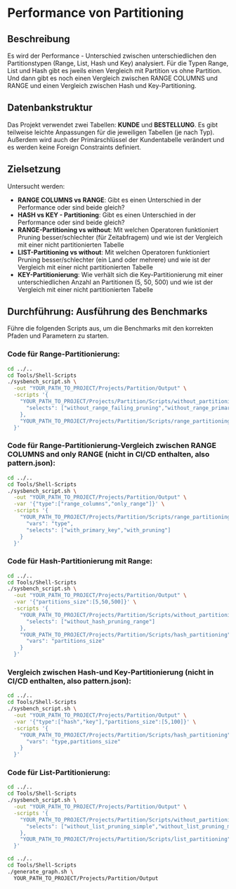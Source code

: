 # Performance von Partitioning

## Beschreibung

Es wird der Performance - Unterschied zwischen unterschiedlichen den Partitionstypen (Range, List, Hash und Key) analysiert.
Für die Typen Range, List und Hash gibt es jweils einen Vergleich mit Partition vs ohne Partition.
Und dann gibt es noch einen Vergleich zwischen RANGE COLUMNS und RANGE und einen Vergleich zwischen Hash und Key-Partitioning.

## Datenbankstruktur

Das Projekt verwendet zwei Tabellen: **KUNDE** und **BESTELLUNG**.
Es gibt teilweise leichte Anpassungen für die jeweiligen Tabellen (je nach Typ).
Außerdem wird auch der Primärschlüssel der Kundentabelle verändert und es werden keine Foreign Constraints definiert.

## Zielsetzung
Untersucht werden:
- **RANGE COLUMNS vs RANGE**: Gibt es einen Unterschied in der Performance oder sind beide gleich? 
- **HASH vs KEY - Partitioning**: Gibt es einen Unterschied in der Performance oder sind beide gleich?
- **RANGE-Partitioning vs without**: Mit welchen Operatoren funktioniert Pruning besser/schlechter (für Zeitabfragem) und wie ist der Vergleich mit einer nicht partitionierten Tabelle
- **LIST-Partitioning vs without**: Mit welchen Operatoren funktioniert Pruning besser/schlechter (ein Land oder mehrere) und wie ist der Vergleich mit einer nicht partitionierten Tabelle
- **KEY-Partitionierung**: Wie verhält sich die Key-Partitionierung mit einer unterschiedlichen Anzahl an Partitionen (5, 50, 500) und wie ist der Vergleich mit einer nicht partitionierten Tabelle

## Durchführung: Ausführung des Benchmarks
Führe die folgenden Scripts aus, um die Benchmarks mit den korrekten Pfaden und Parametern zu starten.

### Code für Range-Partitionierung:
```bash
cd ../..
cd Tools/Shell-Scripts
./sysbench_script.sh \
  -out "YOUR_PATH_TO_PROJECT/Projects/Partition/Output" \
  -scripts '{
    "YOUR_PATH_TO_PROJECT/Projects/Partition/Scripts/without_partitioning": {
      "selects": ["without_range_failing_pruning","without_range_primary_key"]
    },
    "YOUR_PATH_TO_PROJECT/Projects/Partition/Scripts/range_partitioning": {}
  }'
```

### Code für Range-Partitionierung-Vergleich zwischen RANGE COLUMNS and only RANGE (nicht in CI/CD enthalten, also pattern.json):
```bash
cd ../..
cd Tools/Shell-Scripts
./sysbench_script.sh \
  -out "YOUR_PATH_TO_PROJECT/Projects/Partition/Output" \
  -var '{"type":["range_columns","only_range"]}' \
  -scripts '{
    "YOUR_PATH_TO_PROJECT/Projects/Partition/Scripts/range_partitioning": {
      "vars": "type",
      "selects": ["with_primary_key","with_pruning"]
    }
  }'
```

### Code für Hash-Partitionierung mit Range:
```bash
cd ../..
cd Tools/Shell-Scripts
./sysbench_script.sh \
  -out "YOUR_PATH_TO_PROJECT/Projects/Partition/Output" \
  -var '{"partitions_size":[5,50,500]}' \
  -scripts '{
    "YOUR_PATH_TO_PROJECT/Projects/Partition/Scripts/without_partitioning": {
      "selects": ["without_hash_pruning_range"]
    },
    "YOUR_PATH_TO_PROJECT/Projects/Partition/Scripts/hash_partitioning": {
      "vars": "partitions_size"
    }
  }'
```

### Vergleich zwischen Hash-und Key-Partitionierung (nicht in CI/CD enthalten, also pattern.json):
```bash
cd ../..
cd Tools/Shell-Scripts
./sysbench_script.sh \
  -out "YOUR_PATH_TO_PROJECT/Projects/Partition/Output" \
  -var '{"type":["hash","key"],"partitions_size":[5,100]}' \
  -scripts '{
    "YOUR_PATH_TO_PROJECT/Projects/Partition/Scripts/hash_partitioning": {
      "vars": "type,partitions_size"
    }
  }'
```

### Code für List-Partitionierung:
```bash
cd ../..
cd Tools/Shell-Scripts
./sysbench_script.sh \
  -out "YOUR_PATH_TO_PROJECT/Projects/Partition/Output" \
  -scripts '{
    "YOUR_PATH_TO_PROJECT/Projects/Partition/Scripts/without_partitioning": {
      "selects": ["without_list_pruning_simple","without_list_pruning_multiple"]
    },
    "YOUR_PATH_TO_PROJECT/Projects/Partition/Scripts/list_partitioning": {}
  }'
```

```bash
cd ../..
cd Tools/Shell-Scripts
./generate_graph.sh \
  YOUR_PATH_TO_PROJECT/Projects/Partition/Output
```